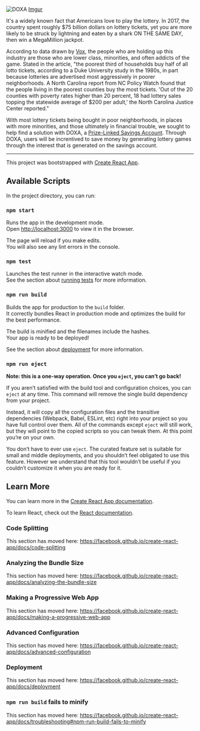 ![DOXA](https://imgur.com/a/TmRlD92)
[Imgur](https://i.imgur.com/RTrKyRe.png)

It's a widely known fact that Americans love to play the lottery. In 2017, the country spent roughly $75 billion dollars on lottery tickets, yet you are more likely to be struck by lightning and eaten by a shark ON THE SAME DAY, then win a MegaMillion jackpot. 

According to data drawn by [Vox](https://www.vox.com/identities/2016/1/13/10763268/lottery-poor-prey), the people who are holding up this industry are those who are lower class, minorities, and often addicts of the game. Stated in the article, "the poorest third of households buy half of all lotto tickets, according to a Duke University study in the 1980s, in part because lotteries are advertised most aggressively in poorer neighborhoods. A North Carolina report from NC Policy Watch found that the people living in the poorest counties buy the most tickets. 'Out of the 20 counties with poverty rates higher than 20 percent, 18 had lottery sales topping the statewide average of $200 per adult,' the North Carolina Justice Center reported."

With most lottery tickets being bought in poor neighborhoods, in places with more minorities, and those ultimately in financial trouble, we sought to help find a solution with DOXA, a [Prize-Linked Savings Account](https://en.wikipedia.org/wiki/Prize-linked_savings_account). Through DOXA, users will be increntived to save money by generating lottery games through the interest that is generated on the savings account. 

---

This project was bootstrapped with [Create React App](https://github.com/facebook/create-react-app).

## Available Scripts

In the project directory, you can run:

### `npm start`

Runs the app in the development mode.<br>
Open [http://localhost:3000](http://localhost:3000) to view it in the browser.

The page will reload if you make edits.<br>
You will also see any lint errors in the console.

### `npm test`

Launches the test runner in the interactive watch mode.<br>
See the section about [running tests](https://facebook.github.io/create-react-app/docs/running-tests) for more information.

### `npm run build`

Builds the app for production to the `build` folder.<br>
It correctly bundles React in production mode and optimizes the build for the best performance.

The build is minified and the filenames include the hashes.<br>
Your app is ready to be deployed!

See the section about [deployment](https://facebook.github.io/create-react-app/docs/deployment) for more information.

### `npm run eject`

**Note: this is a one-way operation. Once you `eject`, you can’t go back!**

If you aren’t satisfied with the build tool and configuration choices, you can `eject` at any time. This command will remove the single build dependency from your project.

Instead, it will copy all the configuration files and the transitive dependencies (Webpack, Babel, ESLint, etc) right into your project so you have full control over them. All of the commands except `eject` will still work, but they will point to the copied scripts so you can tweak them. At this point you’re on your own.

You don’t have to ever use `eject`. The curated feature set is suitable for small and middle deployments, and you shouldn’t feel obligated to use this feature. However we understand that this tool wouldn’t be useful if you couldn’t customize it when you are ready for it.

## Learn More

You can learn more in the [Create React App documentation](https://facebook.github.io/create-react-app/docs/getting-started).

To learn React, check out the [React documentation](https://reactjs.org/).

### Code Splitting

This section has moved here: https://facebook.github.io/create-react-app/docs/code-splitting

### Analyzing the Bundle Size

This section has moved here: https://facebook.github.io/create-react-app/docs/analyzing-the-bundle-size

### Making a Progressive Web App

This section has moved here: https://facebook.github.io/create-react-app/docs/making-a-progressive-web-app

### Advanced Configuration

This section has moved here: https://facebook.github.io/create-react-app/docs/advanced-configuration

### Deployment

This section has moved here: https://facebook.github.io/create-react-app/docs/deployment

### `npm run build` fails to minify

This section has moved here: https://facebook.github.io/create-react-app/docs/troubleshooting#npm-run-build-fails-to-minify
